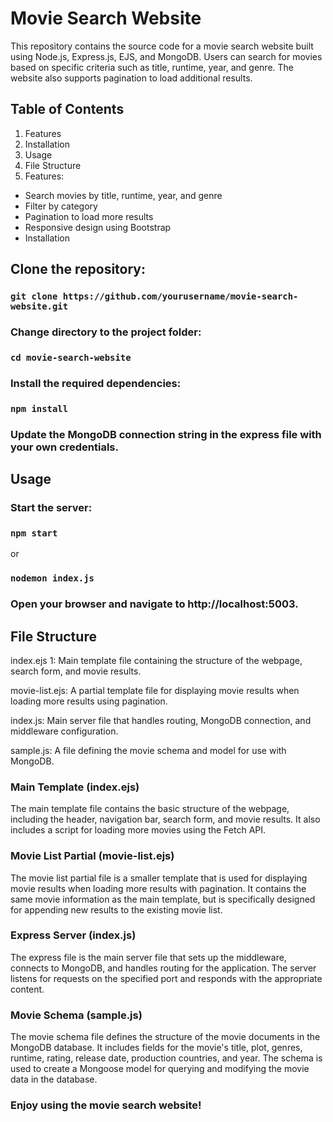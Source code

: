 <h1>Movie Search Website</h1>

This repository contains the source code for a movie search website built using Node.js, Express.js, EJS, and MongoDB. Users can search for movies based on specific criteria such as title, runtime, year, and genre. The website also supports pagination to load additional results.

<h2>Table of Contents</h2>
<ol>
<li>Features</li>
<li>Installation</li>
<li>Usage</li>
<li>File Structure</li>
<li>Features:</li>
</ol>
<ul>
<li>Search movies by title, runtime, year, and genre</li>
<li>Filter by category</li>
<li>Pagination to load more results</li>
<li>Responsive design using Bootstrap</li>
<li>Installation</li>
</ul>

<h2>Clone the repository:</h2>

<h3><code>git clone https://github.com/yourusername/movie-search-website.git</code></h3>

<h3>Change directory to the project folder:</h3>

<h3><code>cd movie-search-website</code></h3>

<h3>Install the required dependencies:</h3>

<h3><code>npm install</code></h3>

<h3>Update the MongoDB connection string in the express file with your own credentials.</h3>

<h2>Usage</h2>

<h3>Start the server:</h3>

<h3><code>npm start</code></h3>
or
<h3><code>nodemon index.js</code></h3>

<h3>Open your browser and navigate to http://localhost:5003.</h3>

<h2>File Structure</h2>

<p>index.ejs 1: Main template file containing the structure of the webpage, search form, and movie results.</p>
<p>movie-list.ejs: A partial template file for displaying movie results when loading more results using pagination.</p>
<p>index.js: Main server file that handles routing, MongoDB connection, and middleware configuration.</p>
<p>sample.js: A file defining the movie schema and model for use with MongoDB.</p>
<h3>Main Template (index.ejs)</h3>
The main template file contains the basic structure of the webpage, including the header, navigation bar, search form, and movie results. It also includes a script for loading more movies using the Fetch API.

<h3>Movie List Partial (movie-list.ejs)</h3>
<p>The movie list partial file is a smaller template that is used for displaying movie results when loading more results with pagination. It contains the same movie information as the main template, but is specifically designed for appending new results to the existing movie list.</p>

<h3>Express Server (index.js)</h3>
<p>The express file is the main server file that sets up the middleware, connects to MongoDB, and handles routing for the application. The server listens for requests on the specified port and responds with the appropriate content.</p>

<h3>Movie Schema (sample.js)</h3>
<p>The movie schema file defines the structure of the movie documents in the MongoDB database. It includes fields for the movie's title, plot, genres, runtime, rating, release date, production countries, and year. The schema is used to create a Mongoose model for querying and modifying the movie data in the database.</p>

<h3>Enjoy using the movie search website!<h3>

